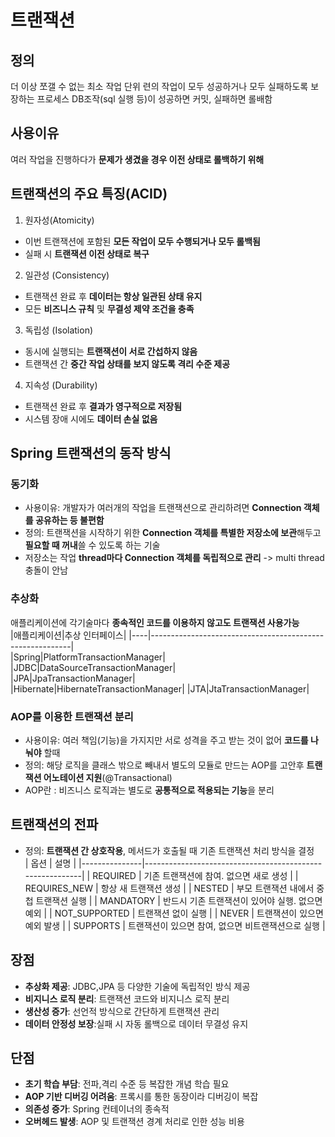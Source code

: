 # 트랜잭션
## 정의
더 이상 쪼갤 수 없는 최소 작업 단위
련의 작업이 모두 성공하거나 모두 실패하도록 보장하는 프로세스
DB조작(sql 실행 등)이 성공하면 커밋, 실패하면 롤배함
## 사용이유
여러 작업을 진행하다가 **문제가 생겼을 경우 이전 상태로 롤백하기 위해**
## 트랜잭션의 주요 특징(ACID)
1. 원자성(Atomicity)
- 이번 트랜잭션에 포함된 **모든 작업이 모두 수행되거나 모두 롤백됨**
- 실패 시 **트랜잭션 이전 상태로 복구**
2. 일관성 (Consistency)
- 트랜잭션 완료 후 **데이터는 항상 일관된 상태 유지**
- 모든 **비즈니스 규칙** 및 **무결성 제약 조건을 충족**
3. 독립성 (Isolation)
- 동시에 실행되는 **트랜잭션이 서로 간섭하지 않음**
- 트랜잭션 간 **중간 작업 상태를 보지 않도록 격리 수준 제공**
4. 지속성 (Durability)
- 트랜잭션 완료 후 **결과가 영구적으로 저장됨**
- 시스템 장애 시에도 **데이터 손실 없음**
## Spring 트랜잭션의 동작 방식
### 동기화
- 사용이유: 개발자가 여러개의 작업을 트랜잭션으로 관리하려면 **Connection 객체를 공유하는 등 불편함**
- 정의: 트랜잭션을 시작하기 위한 **Connection 객체를 특별한 저장소에 보관**해두고 **필요할 때 꺼내**쓸 수 있도록 하는 기술  
- 저장소는 작업 **thread마다 Connection 객체를 독립적으로 관리** -> multi thread충돌이 안남
### 추상화
애플리케이션에 각기술마다 **종속적인 코드를 이용하지 않고도 트랜잭션 사용가능**  
|애플리케이션|추상 인터페이스|
|----|----------------------------------------------------------|  
|Spring|PlatformTransactionManager|  
|JDBC|DataSourceTransactionManager|  
|JPA|JpaTransactionManager|  
|Hibernate|HibernateTransactionManager| 
|JTA|JtaTransactionManager|   
### AOP를 이용한 트랜잭션 분리
- 사용이유: 여러 책임(기능)을 가지지만 서로 성격을 주고 받는 것이 없어 **코드를 나눠야** 할때
- 정의: 해당 로직을 클래스 밖으로 빼내서 별도의 모듈로 만드는 AOP를 고안후 **트랜잭션 어노테이션 지원**(@Transactional)
- AOP란 : 비즈니스 로직과는 별도로 **공통적으로 적용되는 기능**을 분리
## 트랜잭션의 전파
- 정의: **트랜잭션 간 상호작용**, 메서드가 호출될 때 기존 트랜잭션 처리 방식을 결정  
| 옵션          | 설명                                                     |
|---------------|----------------------------------------------------------|
| REQUIRED      | 기존 트랜잭션에 참여. 없으면 새로 생성                   |
| REQUIRES_NEW  | 항상 새 트랜잭션 생성                                    |
| NESTED        | 부모 트랜잭션 내에서 중첩 트랜잭션 실행                  |
| MANDATORY     | 반드시 기존 트랜잭션이 있어야 실행. 없으면 예외          |
| NOT_SUPPORTED | 트랜잭션 없이 실행                                       |
| NEVER         | 트랜잭션이 있으면 예외 발생                              |
| SUPPORTS      | 트랜잭션이 있으면 참여, 없으면 비트랜잭션으로 실행       |

## 장점
- **추상화 제공**: JDBC,JPA 등 다양한 기술에 독립적인 방식 제공
- **비지니스 로직 분리**: 트랜잭션 코드와 비지니스 로직 분리
- **생산성 증가**: 선언적 방식으로 간단하게 트랜잭션 관리
- **데이터 안정성 보장**:실패 시 자동 롤백으로 데이터 무결성 유지
## 단점
- **초기 학습 부담**: 전파,격리 수준 등 복잡한 개념 학습 필요
- **AOP 기반 디버깅 어려움**: 프록시를 통한 동장이라 디버깅이 복잡
- **의존성 증가**: Spring 컨테이너의 종속적
- **오버헤드 발생**: AOP 및 트랜잭션 경계 처리로 인한 성능 비용 